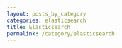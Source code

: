 ```yaml
---
layout: posts_by_category
categories: elasticsearch
title: Elasticsearch
permalink: /category/elasticsearch
---
```

